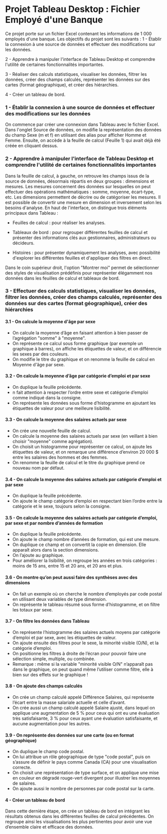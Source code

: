 # Projet Tableau Desktop : Fichier Employé d'une Banque 

Ce projet porte sur un fichier Excel contenant les informations de 1 000 employés d'une banque.
Les objectifs du projet sont les suivants :
1 - Établir la connexion à une source de données et effectuer des modifications sur les données.

2 - Apprendre à manipuler l'interface de Tableau Desktop et comprendre l'utilité de certaines fonctionnalités importantes.

3 - Réaliser des calculs statistiques, visualiser les données, filtrer les données, créer des champs calculés, représenter les données sur des cartes (format géographique), et créer des hiérarchies.

4 - Créer un tableau de bord.



### 1 - Établir la connexion à une source de données et effectuer des modifications sur les données

On commence par créer une connexion dans Tableau avec le fichier Excel.
Dans l'onglet Source de données, on modifie la représentation des données du champ Sexe (m et f) en utilisant des alias pour afficher Homme et Femme.
Ensuite, on accède à la feuille de calcul (Feuille 1) qui avait déjà été créée en cliquant dessus.


### 2 - Apprendre à manipuler l'interface de Tableau Desktop et comprendre l'utilité de certaines fonctionnalités importantes

Dans la feuille de calcul, à gauche, on retrouve les champs issus de la source de données, désormais répartis en deux groupes : dimensions et mesures.
Les mesures concernent des données sur lesquelles on peut effectuer des opérations mathématiques : somme, moyenne, écart-type, etc.
Les dimensions permettent de décrire ou de catégoriser les mesures.
Il est possible de convertir une mesure en dimension et inversement selon les besoins d'analyse.
En haut de l'interface, on distingue trois éléments principaux dans Tableau :

- Feuilles de calcul : pour réaliser les analyses.

- Tableaux de bord : pour regrouper différentes feuilles de calcul et présenter des informations clés aux gestionnaires, administrateurs ou décideurs.

- Histoires : pour présenter dynamiquement les analyses, avec possibilité d'explorer les différentes feuilles et d'appliquer des filtres en direct.

Dans le coin supérieur droit, l'option "Montrer moi" permet de sélectionner des styles de visualisation prédéfinis pour représenter élégamment nos données dans les feuilles de calcul et tableaux de bord.

### 3 - Effectuer des calculs statistiques, visualiser les données, filtrer les données, créer des champs calculés, représenter des données sur des cartes (format géographique), créer des hiérarchies

#### 3.1 - On calcule la moyenne d'âge par sexe

- On calcule la moyenne d’âge en faisant attention à bien passer de l’agrégation "somme" à "moyenne".
- On représente ce calcul sous forme graphique (par exemple un graphique à barres), on affiche les étiquettes de valeur, et on différencie les sexes par des couleurs.
- On modifie le titre du graphique et on renomme la feuille de calcul en Moyenne d'âge par sexe.

#### 3.2 - On calcule la moyenne d’âge par catégorie d’emploi et par sexe

- On duplique la feuille précédente.
- n fait attention à respecter l’ordre entre sexe et catégorie d’emploi comme indiqué dans la consigne.
- On représente les données sous forme d’histogramme en ajoutant les étiquettes de valeur pour une meilleure lisibilité.

#### 3.3 - On calcule la moyenne des salaires actuels par sexe
- On crée une nouvelle feuille de calcul.
- On calcule la moyenne des salaires actuels par sexe (en veillant à bien choisir "moyenne" comme agrégation).
- On choisit un histogramme pour représenter ce calcul, on ajoute les étiquettes de valeur, et on remarque une différence d’environ 20 000 $ entre les salaires des hommes et des femmes.
- On renomme la feuille de calcul et le titre du graphique prend ce nouveau nom par défaut.

#### 3.4 - On calcule la moyenne des salaires actuels par catégorie d’emploi et par sexe

- On duplique la feuille précédente.
- On ajoute le champ catégorie d’emploi en respectant bien l’ordre entre la catégorie et le sexe, toujours selon la consigne.

#### 3.5 - On calcule la moyenne des salaires actuels par catégorie d’emploi, par sexe et par nombre d’années de formation

- On duplique la feuille précédente.
- On ajoute le champ nombre d’années de formation, qui est une mesure.
- On duplique ce champ et on convertit la copie en dimension. Elle apparaît alors dans la section dimensions.
- On l’ajoute au graphique.
- Pour améliorer la lisibilité, on regroupe les années en trois catégories : moins de 15 ans, entre 15 et 20 ans, et 20 ans et plus.

#### 3.6 - On montre qu’on peut aussi faire des synthèses avec des dimensions

- On fait un exemple où on cherche le nombre d’employés par code postal en utilisant deux variables de type dimension.
- On représente le tableau résumé sous forme d’histogramme, et on filtre les totaux par sexe.

#### 3.7 - On filtre les données dans Tableau

- On représente l’histogramme des salaires actuels moyens par catégorie d’emploi et par sexe, avec les étiquettes de valeur.
- On ajoute ensuite des filtres pour le sexe, la minorité visible (O/N), et la catégorie d’emploi.
- On positionne les filtres à droite de l’écran pour pouvoir faire une sélection simple, multiple, ou combinée.
- Remarque : même si la variable "minorité visible O/N" n’apparaît pas dans le graphique, on peut quand même l’utiliser comme filtre, elle à bien sur des effets sur le graphique !

#### 3.8 - On ajoute des champs calculés

- On crée un champ calculé appelé Différence Salaires, qui représente l’écart entre la masse salariale actuelle et celle d’avant.
- On crée aussi un champ calculé appelé Salaire ajusté, dans lequel on applique une augmentation de 5 % pour ceux qui ont eu une évaluation très satisfaisante, 3 % pour ceux ayant une évaluation satisfaisante, et aucune augmentation pour les autres.

#### 3.9 - On représente des données sur une carte (ou en format géographique)

- On duplique le champ code postal.
- On lui attribue un rôle géographique de type "code postal", puis on s’assure de définir le pays comme Canada (CA) pour une visualisation correcte.
- On choisit une représentation de type surface, et on applique une mise en couleur en dégradé rouge-vert divergent pour illustrer les moyennes de salaires.
- On ajoute aussi le nombre de personnes par code postal sur la carte.

#### 4 - Créer un tableau de bord

Dans cette dernière étape, on crée un tableau de bord en intégrant les résultats obtenus dans les différentes feuilles de calcul précédentes. On regroupe ainsi les visualisations les plus pertinentes pour avoir une vue d’ensemble claire et efficace des données.
